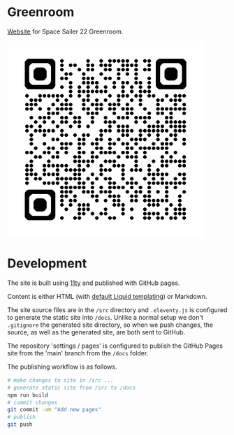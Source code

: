 # Greenroom
[Website](https://eggplantpasta.github.io/greenroom/) for Space Sailer 22 Greenroom.

![QR Code Greenroom Pages](src/assets/images/qr_greenroom_pages.png?raw=true "Greenroom Pages")

# Development

The site is built using [11ty](https://www.11ty.dev/) and published with GitHub pages.

Content is either HTML (with [default Liquid templating](https://www.11ty.dev/docs/languages/liquid/)) or Markdown.

The site source files are in the `/src` directory and `.eleventy.js` is configured to generate the static site into `/docs`. Unlike a normal setup we don't `.gitignore` the generated site directory, so when we push changes, the source, as well as the generated site, are both sent to GitHub.

The repository 'settings / pages' is configured to publish the GitHub Pages site from the 'main' branch from the `/docs` folder.

The publishing workflow is as follows.

```sh
# make changes to site in /src ...
# generate static site from /src to /docs
npm run build
# commit changes
git commit -am "Add new pages"
# publish
git push
```
